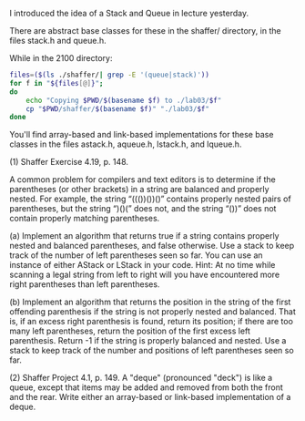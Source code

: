 
I introduced the idea of a Stack and Queue in lecture yesterday.

There are abstract base classes for these in the shaffer/ directory,
in the files stack.h and queue.h.

While in the 2100 directory:
```bash
files=($(ls ./shaffer/| grep -E '(queue|stack)'))
for f in "${files[@]}"; 
do 
    echo "Copying $PWD/$(basename $f) to ./lab03/$f"
    cp "$PWD/shaffer/$(basename $f)" "./lab03/$f"
done
```

You'll find array-based and link-based implementations for these 
base classes in the files astack.h, aqueue.h, lstack.h, and lqueue.h.

(1) Shaffer Exercise 4.19, p. 148.

A common problem for compilers and text editors is to determine if the
parentheses (or other brackets) in a string are balanced and properly nested.
For example, the string “((())())()” contains properly nested pairs of
parentheses, but the string “)()(” does not, and the string “())” does not
contain properly matching parentheses.

(a) Implement an algorithm that returns true if a string contains properly
nested and balanced parentheses, and false otherwise. Use a stack to keep
track of the number of left parentheses seen so far. You can use
an instance of either AStack or LStack in your code.
Hint: At no time while scanning a legal string from left to right
will you have encountered more right parentheses than left parentheses.

(b) Implement an algorithm that returns the position in the string of the
first offending parenthesis if the string is not properly nested and balanced.
That is, if an excess right parenthesis is found, return its position; if
there are too many left parentheses, return the position of the first
excess left parenthesis. Return -1 if the string is properly balanced and
nested. Use a stack to keep track of the number and positions of left
parentheses seen so far.

(2) Shaffer Project 4.1, p. 149.  A "deque" (pronounced "deck") is
like a queue, except that items may be added and removed from both
the front and the rear.  Write either an array-based or link-based
implementation of a deque.



